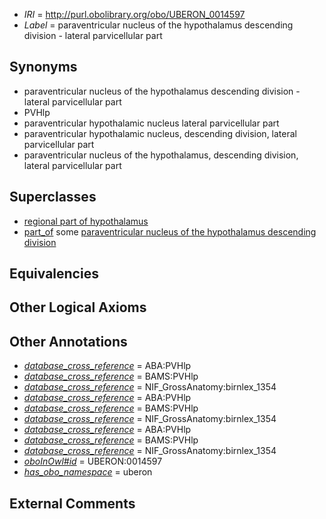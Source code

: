  * *IRI* = http://purl.obolibrary.org/obo/UBERON_0014597
 * *Label* = paraventricular nucleus of the hypothalamus descending division - lateral parvicellular part

## Synonyms

 * paraventricular nucleus of the hypothalamus descending division - lateral parvicellular part
 * PVHlp
 * paraventricular hypothalamic nucleus lateral parvicellular part
 * paraventricular hypothalamic nucleus, descending division, lateral parvicellular part
 * paraventricular nucleus of the hypothalamus, descending division, lateral parvicellular part

## Superclasses

 * [regional part of hypothalamus](../../UBERON/48/UBERON_0003048.md)
 * [part_of](../../BFO/50/BFO_0000050.md) some [paraventricular nucleus of the hypothalamus descending division](../../UBERON/02/UBERON_0014602.md)

## Equivalencies


## Other Logical Axioms


## Other Annotations

 * *[database_cross_reference](../../ef/oboInOwl#hasDbXref.md)* = ABA:PVHlp
 * *[database_cross_reference](../../ef/oboInOwl#hasDbXref.md)* = BAMS:PVHlp
 * *[database_cross_reference](../../ef/oboInOwl#hasDbXref.md)* = NIF_GrossAnatomy:birnlex_1354
 * *[database_cross_reference](../../ef/oboInOwl#hasDbXref.md)* = ABA:PVHlp
 * *[database_cross_reference](../../ef/oboInOwl#hasDbXref.md)* = BAMS:PVHlp
 * *[database_cross_reference](../../ef/oboInOwl#hasDbXref.md)* = NIF_GrossAnatomy:birnlex_1354
 * *[database_cross_reference](../../ef/oboInOwl#hasDbXref.md)* = ABA:PVHlp
 * *[database_cross_reference](../../ef/oboInOwl#hasDbXref.md)* = BAMS:PVHlp
 * *[database_cross_reference](../../ef/oboInOwl#hasDbXref.md)* = NIF_GrossAnatomy:birnlex_1354
 * *[oboInOwl#id](../../id/oboInOwl#id.md)* = UBERON:0014597
 * *[has_obo_namespace](../../ce/oboInOwl#hasOBONamespace.md)* = uberon

## External Comments

